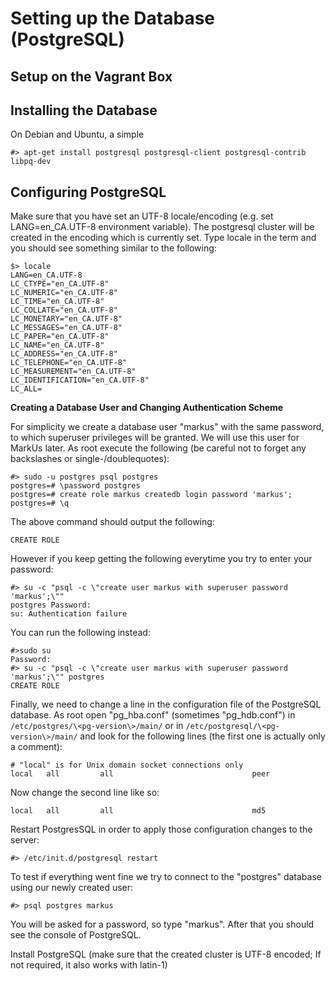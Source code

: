 Setting up the Database (PostgreSQL)
====================================

Setup on the Vagrant Box
------------------------

Installing the Database
-----------------------

On Debian and Ubuntu, a simple

    #> apt-get install postgresql postgresql-client postgresql-contrib libpq-dev


Configuring PostgreSQL
----------------------

Make sure that you have set an UTF-8 locale/encoding (e.g. set LANG=en\_CA.UTF-8 environment variable). The postgresql cluster will be created in the encoding which is currently set. Type locale in the term and you should see something similar to the following:

    $> locale
    LANG=en_CA.UTF-8
    LC_CTYPE="en_CA.UTF-8"
    LC_NUMERIC="en_CA.UTF-8"
    LC_TIME="en_CA.UTF-8"
    LC_COLLATE="en_CA.UTF-8"
    LC_MONETARY="en_CA.UTF-8"
    LC_MESSAGES="en_CA.UTF-8"
    LC_PAPER="en_CA.UTF-8"
    LC_NAME="en_CA.UTF-8"
    LC_ADDRESS="en_CA.UTF-8"
    LC_TELEPHONE="en_CA.UTF-8"
    LC_MEASUREMENT="en_CA.UTF-8"
    LC_IDENTIFICATION="en_CA.UTF-8"
    LC_ALL=

**Creating a Database User and Changing Authentication Scheme**

For simplicity we create a database user "markus" with the same password, to which superuser privileges will be granted. We will use this user for MarkUs later. As root execute the following (be careful not to forget any backslashes or single-/doublequotes):

    #> sudo -u postgres psql postgres
    postgres=# \password postgres
    postgres=# create role markus createdb login password 'markus';
    postgres=# \q

The above command should output the following:

    CREATE ROLE

However if you keep getting the following everytime you try to enter your password:

    #> su -c "psql -c \"create user markus with superuser password
    'markus';\""
    postgres Password:
    su: Authentication failure

You can run the following instead:

    #>sudo su
    Password:
    #> su -c "psql -c \"create user markus with superuser password
    'markus';\"" postgres
    CREATE ROLE

Finally, we need to change a line in the configuration file of the PostgreSQL database. As root open "pg\_hba.conf" (sometimes "pg\_hdb.conf") in `/etc/postgres/\<pg-version\>/main/` or in `/etc/postgresql/\<pg-version\>/main/` and look for the following lines (the first one is actually only a comment):

    # "local" is for Unix domain socket connections only
    local   all         all                               peer

Now change the second line like so:

    local   all         all                               md5

Restart PostgresSQL in order to apply those configuration changes to the server:

    #> /etc/init.d/postgresql restart

To test if everything went fine we try to connect to the "postgres" database using our newly created user:

    #> psql postgres markus

You will be asked for a password, so type "markus". After that you should see the console of PostgreSQL.

Install PostgreSQL (make sure that the created cluster is UTF-8 encoded; If not required, it also works with latin-1)




